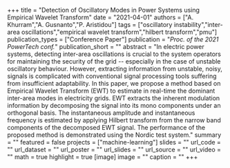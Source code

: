 +++
title = "Detection of Oscillatory Modes in Power Systems using Empirical Wavelet Transform"
date = "2021-04-01"
authors = ["A. Khurram","A. Gusnanto","P. Aristidou"]
tags = ["oscillatory instability","inter-area oscillations","empirical wavelet transform","hilbert transform","pmu"]
publication_types = ["Conference Paper"]
publication = "_Proc. of the 2021 PowerTech conf._"
publication_short = ""
abstract = "In electric power systems, detecting inter-area oscillations is crucial to the system operators for maintaining the security of the grid -- especially in the case of unstable oscillatory behaviour. However, extracting information from unstable, noisy, signals is complicated with conventional signal processing tools suffering from insufficient adaptability. In this paper, we propose a method based on Empirical Wavelet Transform (EWT) to estimate in real-time the dominant inter-area modes in electricity grids. EWT extracts the inherent modulation information by decomposing the signal into its mono components under an orthogonal basis. The instantaneous amplitude and instantaneous frequency is estimated by applying Hilbert transform from the narrow band components of the decomposed EWT signal. The performance of the proposed method is demonstrated using the Nordic test system."
summary = ""
featured = false
projects = ["machine-learning"]
slides = ""
url_code = ""
url_dataset = ""
url_poster = ""
url_slides = ""
url_source = ""
url_video = ""
math = true
highlight = true
[image]
image = ""
caption = ""
+++

